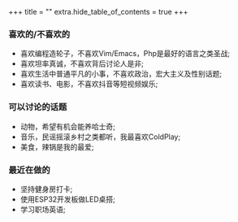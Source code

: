 +++
title = ""
extra.hide_table_of_contents = true
+++

### 喜欢的/不喜欢的
- 喜欢编程造轮子，不喜欢Vim/Emacs，Php是最好的语言之类圣战;
- 喜欢坦率真诚，不喜欢背后讨论人是非;
- 喜欢生活中普通平凡的小事，不喜欢政治，宏大主义及性别话题;
- 喜欢读书、电影，不喜欢抖音等短视频娱乐;

### 可以讨论的话题
- 动物，希望有机会能养哈士奇;
- 音乐，民谣摇滚乡村之类都听，我最喜欢ColdPlay;
- 美食，辣锅是我的最爱;

### 最近在做的
- 坚持健身房打卡;
- 使用ESP32开发板做LED桌搭;
- 学习职场英语;